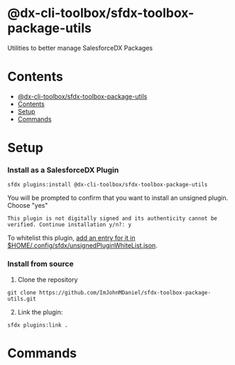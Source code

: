 # @dx-cli-toolbox/sfdx-toolbox-package-utils

Utilities to better manage SalesforceDX Packages

# Contents

<!-- toc -->

- [@dx-cli-toolbox/sfdx-toolbox-package-utils](#dx-cli-toolboxsfdx-toolbox-package-utils)
- [Contents](#contents)
- [Setup](#setup)
- [Commands](#commands)
<!-- tocstop -->

# Setup

### **Install as a SalesforceDX Plugin**

```
sfdx plugins:install @dx-cli-toolbox/sfdx-toolbox-package-utils
```

You will be prompted to confirm that you want to install an unsigned plugin. Choose "yes"

```
This plugin is not digitally signed and its authenticity cannot be verified. Continue installation y/n?: y
```

To whitelist this plugin, [add an entry for it in $HOME/.config/sfdx/unsignedPluginWhiteList.json](https://developer.salesforce.com/blogs/2017/10/salesforce-dx-cli-plugin-update.html).

### **Install from source**

1. Clone the repository

```
git clone https://github.com/ImJohnMDaniel/sfdx-toolbox-package-utils.git
```

2. Link the plugin:

```
sfdx plugins:link .
```

# Commands

<!-- commands -->

<!-- commandsstop -->
